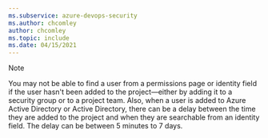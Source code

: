 ```yaml
---
ms.subservice: azure-devops-security
ms.author: chcomley
author: chcomley
ms.topic: include
ms.date: 04/15/2021
---
```


<!--- ability-to-find-user-once-added)]  --> 

> [!NOTE]   
> You may not be able to find a user from a permissions page or identity field if the user hasn't been added to the project&mdash;either by adding it to a security group or to a project team. Also, when a user is added to Azure Active Directory or Active Directory, there can be a delay between the time they are added to the project and when they are searchable from an identity field. The delay can be between 5 minutes to 7 days. 
